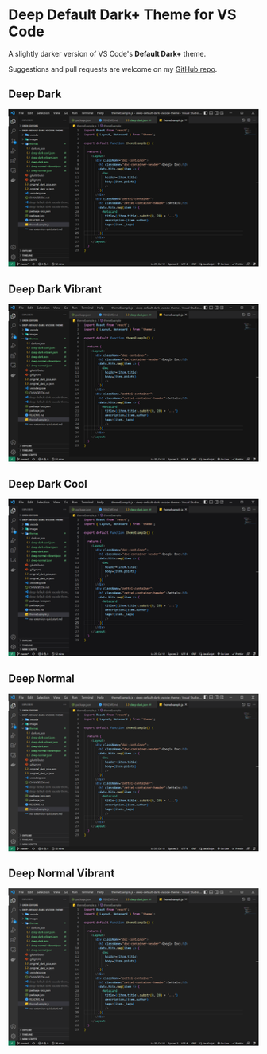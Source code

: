 # Deep Default Dark+ Theme for VS Code

A slightly darker version of VS Code's **Default Dark+** theme.  

Suggestions and pull requests are welcome on my [GitHub repo](https://github.com/danielmeeusen/deep-default-dark-vscode-theme).

## Deep Dark ##
![deep dark preview image](https://github.com/danielmeeusen/deep-default-dark-vscode-theme/blob/master/images/DeepDark.PNG?raw=true)

## Deep Dark Vibrant ##
![deep dark vibrant preview image](https://github.com/danielmeeusen/deep-default-dark-vscode-theme/blob/master/images/DeepDarkVibrant.PNG?raw=true)

## Deep Dark Cool ##
![deep dark cool preview image](https://github.com/danielmeeusen/deep-default-dark-vscode-theme/blob/master/images/DeepDarkCool.PNG?raw=true)

## Deep Normal ##
![deep normal preview image](https://github.com/danielmeeusen/deep-default-dark-vscode-theme/blob/master/images/DeepNormal.PNG?raw=true)

## Deep Normal Vibrant ##
![deep normal vibrant preview image](https://github.com/danielmeeusen/deep-default-dark-vscode-theme/blob/master/images/DeepNormalVibrant.PNG?raw=true)
